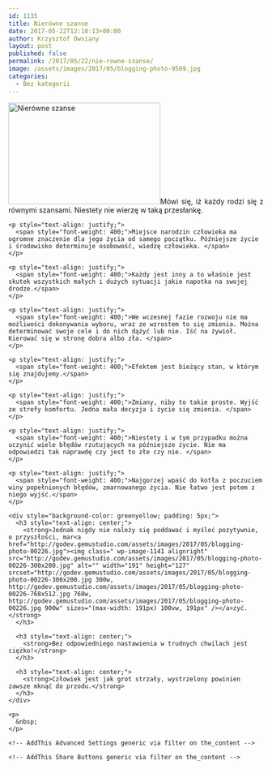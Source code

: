 ```yaml
---
id: 1135
title: Nierówne szanse
date: 2017-05-22T12:10:13+00:00
author: Krzysztof Owsiany
layout: post
published: false
permalink: /2017/05/22/nie-rowne-szanse/
image: /assets/images/2017/05/blogging-photo-9589.jpg
categories:
  - Bez kategorii
---
```

<div id="dslc-theme-content">
  <div id="dslc-theme-content-inner">
    <p style="text-align: justify;">
      <span style="font-weight: 400;"><a href="http://godev.gemustudio.com/assets/images/2017/05/blogging-photo-0278.jpg"><img class="alignleft wp-image-1139 size-medium" src="http://godev.gemustudio.com/assets/images/2017/05/blogging-photo-0278-300x200.jpg" alt="Nierówne szanse" width="300" height="200" srcset="http://godev.gemustudio.com/assets/images/2017/05/blogging-photo-0278-300x200.jpg 300w, http://godev.gemustudio.com/assets/images/2017/05/blogging-photo-0278-768x512.jpg 768w, http://godev.gemustudio.com/assets/images/2017/05/blogging-photo-0278.jpg 900w" sizes="(max-width: 300px) 100vw, 300px" /></a>Mówi się, iż każdy rodzi się z równymi szansami. Niestety nie wierzę w taką przesłankę.</span>
    </p>
    
    <p style="text-align: justify;">
      <span style="font-weight: 400;">Miejsce narodzin człowieka ma ogromne znaczenie dla jego życia od samego początku. Późniejsze życie i środowisko determinuje osobowość, wiedzę człowieka. </span>
    </p>
    
    <p style="text-align: justify;">
      <span style="font-weight: 400;">Każdy jest inny a to właśnie jest skutek wszystkich małych i dużych sytuacji jakie napotka na swojej drodze.</span>
    </p>
    
    <p style="text-align: justify;">
      <span style="font-weight: 400;">We wczesnej fazie rozwoju nie ma możliwości dokonywania wyboru, wraz ze wzrostem to się zmienia. Można determinować swoje cele i do nich dążyć lub nie. Iść na żywioł. Kierować się w stronę dobra albo zła. </span>
    </p>
    
    <p style="text-align: justify;">
      <span style="font-weight: 400;">Efektem jest bieżący stan, w którym się znajdujemy.</span>
    </p>
    
    <p style="text-align: justify;">
      <span style="font-weight: 400;">Zmiany, niby to takie proste. Wyjść ze strefy komfortu. Jedna mała decyzja i życie się zmienia. </span>
    </p>
    
    <p style="text-align: justify;">
      <span style="font-weight: 400;">Niestety i w tym przypadku można uczynić wiele błędów rzutujących na późniejsze życie. Nie ma odpowiedzi tak naprawdę czy jest to złe czy nie. </span>
    </p>
    
    <p style="text-align: justify;">
      <span style="font-weight: 400;">Najgorzej wpaść do kotła z poczuciem winy popełnionych błędów, zmarnowanego życia. Nie łatwo jest potem z niego wyjść.</span>
    </p>
    
    <div style="background-color: greenyellow; padding: 5px;">
      <h3 style="text-align: center;">
        <strong>Jednak nigdy nie należy się poddawać i myśleć pozytywnie, o przyszłości, mar<a href="http://godev.gemustudio.com/assets/images/2017/05/blogging-photo-00226.jpg"><img class=" wp-image-1141 alignright" src="http://godev.gemustudio.com/assets/images/2017/05/blogging-photo-00226-300x200.jpg" alt="" width="191" height="127" srcset="http://godev.gemustudio.com/assets/images/2017/05/blogging-photo-00226-300x200.jpg 300w, http://godev.gemustudio.com/assets/images/2017/05/blogging-photo-00226-768x512.jpg 768w, http://godev.gemustudio.com/assets/images/2017/05/blogging-photo-00226.jpg 900w" sizes="(max-width: 191px) 100vw, 191px" /></a>zyć. </strong>
      </h3>
      
      <h3 style="text-align: center;">
        <strong>Bez odpowiedniego nastawienia w trudnych chwilach jest ciężko!</strong>
      </h3>
      
      <h3 style="text-align: center;">
        <strong>Człowiek jest jak grot strzały, wystrzelony powinien zawsze mknąć do przodu.</strong>
      </h3>
    </div>
    
    <p>
      &nbsp;
    </p>
    
    <!-- AddThis Advanced Settings generic via filter on the_content -->
    
    <!-- AddThis Share Buttons generic via filter on the_content -->
  </div>
</div>
